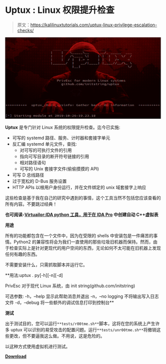 # Uptux : Linux 权限提升检查

> 原文：<https://kalilinuxtutorials.com/uptux-linux-privilege-escalation-checks/>

[![Uptux : Linux Privilege Escalation Checks](img/d20ad3d8cc08d530a988a8dae108416a.png "Uptux : Linux Privilege Escalation Checks")](https://1.bp.blogspot.com/-ByUY7VZ6O9g/XcJatl7GROI/AAAAAAAADRU/PELng2Uuh7AgrAMy5rnAKSWQUyfIgcTewCLcBGAsYHQ/s1600/uptux%2B%25281%2529%2B%25281%2529.png)

**Uptux** 是专门针对 Linux 系统的权限提升检查。迄今已实施:

*   可写的 systemd 路径、服务、计时器和套接字单元
*   反汇编 systemd 单元文件，查找:
    *   对可写的可执行文件的引用
    *   指向可写目录的断开符号链接的引用
    *   相对路径语句
    *   可写的 Unix 套接字文件(偷偷摸摸的 API)
*   可写 D 总线路径
*   过于宽松的 D-Bus 服务设置
*   HTTP APIs 以根用户身份运行，并在文件绑定的 unix 域套接字上响应

这些检查是基于我在自己的研究中遇到的事情，这个工具当然不包括您应该查看的所有内容。不要跳过经典！

**也可阅读-[Virtuailor:IDA python 工具，用于在 IDA Pro](http://kalilinuxtutorials.com/virtuailor-idapython-tool/) 中创建自动 C++虚拟表**

**用途**

所有的功能都包含在一个文件中，因为在受限的 shells 中安装包是一件痛苦的事情。Python2 的兼容性将会为我们一直使用的那些垃圾旧机器而保持。然而，由于检查实际上是针对更现代的用户空间的东西，无论如何不太可能在旧机器上发现任何有趣的东西。

不需要安装什么，只需抓取脚本并运行它。

**用法:uptux . py[-h][-n][-d]

PrivEsc 对于现代 Linux 系统，由 init string(github.com/initstring)

可选参数:
-h，–help 显示此帮助消息并退出
-n，–no logging 不将输出写入日志文件
-d，–debug 将一些额外的调试信息打印到控制台**

**测试**

出于测试目的，您可以运行`**tests/r00tme.sh**`脚本，这将在您的系统上产生许多 uptux 可以识别的易受攻击的配置问题。运行`**tests/unr00tme.sh**`将撤销这些更改，但不要逼我这么做。不用说，这是危险的。

以这种方式使用虚拟机进行测试。

[**Download**](https://github.com/initstring/uptux)